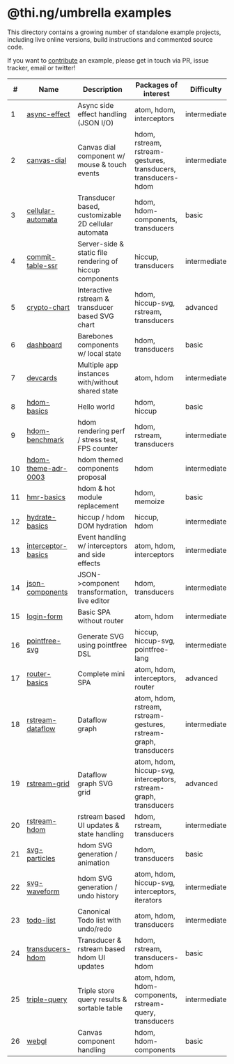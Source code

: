 # @thi.ng/umbrella examples

This directory contains a growing number of standalone example projects, including live online versions, build instructions and commented source code.

If you want to [contribute](../CONTRIBUTING.md) an example, please get in touch via PR, issue tracker, email or twitter!

| #  | Name                                         | Description                                              | Packages of interest                                              | Difficulty   |
|----|----------------------------------------------|----------------------------------------------------------|-------------------------------------------------------------------|--------------|
| 1  | [async-effect](./async-effect)               | Async side effect handling (JSON I/O)                    | atom, hdom, interceptors                                          | intermediate |
| 2  | [canvas-dial](./canvas-dial)                 | Canvas dial component w/ mouse & touch events            | hdom, rstream, rstream-gestures, transducers, transducers-hdom    | intermediate |
| 3  | [cellular-automata](./cellular-automata)     | Transducer based, customizable 2D cellular automata      | hdom, hdom-components, transducers                                | basic        |
| 4  | [commit-table-ssr](./commit-table-ssr)       | Server-side & static file rendering of hiccup components | hiccup, transducers                                               | intermediate |
| 5  | [crypto-chart](./crypto-chart)               | Interactive rstream & transducer based SVG chart         | hdom, hiccup-svg, rstream, transducers                            | advanced     |
| 6  | [dashboard](./dashboard)                     | Barebones components w/ local state                      | hdom, transducers                                                 | basic        |
| 7  | [devcards](./devcards)                       | Multiple app instances with/without shared state         | atom, hdom                                                        | intermediate |
| 8  | [hdom-basics](./hdom-basics)                 | Hello world                                              | hdom, hiccup                                                      | basic        |
| 9  | [hdom-benchmark](./hdom-benchmark)           | hdom rendering perf / stress test, FPS counter           | hdom, rstream, transducers                                        | intermediate |
| 10 | [hdom-theme-adr-0003](./hdom-theme-adr-0003) | hdom themed components proposal                          | hdom                                                              | intermediate |
| 11 | [hmr-basics](./hmr-basics)                   | hdom & hot module replacement                            | hdom, memoize                                                     | basic        |
| 12 | [hydrate-basics](./hydrate-basics)           | hiccup / hdom DOM hydration                              | hiccup, hdom                                                      | intermediate |
| 13 | [interceptor-basics](./interceptor-basics)   | Event handling w/ interceptors and side effects          | atom, hdom, interceptors                                          | intermediate |
| 14 | [json-components](./json-components)         | JSON->component transformation, live editor              | hdom, transducers                                                 | intermediate |
| 15 | [login-form](./login-form)                   | Basic SPA without router                                 | atom, hdom                                                        | intermediate |
| 16 | [pointfree-svg](./pointfree-svg)             | Generate SVG using pointfree DSL                         | hiccup, hiccup-svg, pointfree-lang                                | intermediate |
| 17 | [router-basics](./router-basics)             | Complete mini SPA                                        | atom, hdom, interceptors, router                                  | advanced     |
| 18 | [rstream-dataflow](./rstream-dataflow)       | Dataflow graph                                           | atom, hdom, rstream, rstream-gestures, rstream-graph, transducers | intermediate |
| 19 | [rstream-grid](./rstream-grid)               | Dataflow graph SVG grid                                  | atom, hdom, hiccup-svg, interceptors, rstream-graph, transducers  | advanced     |
| 20 | [rstream-hdom](./rstream-hdom)               | rstream based UI updates & state handling                | hdom, rstream, transducers                                        | intermediate |
| 21 | [svg-particles](./svg-particles)             | hdom SVG generation / animation                          | hdom, transducers                                                 | basic        |
| 22 | [svg-waveform](./svg-waveform)               | hdom SVG generation / undo history                       | atom, hdom, hiccup-svg, interceptors, iterators                   | intermediate |
| 23 | [todo-list](./todo-list)                     | Canonical Todo list with undo/redo                       | atom, hdom, transducers                                           | intermediate |
| 24 | [transducers-hdom](./transducers-hdom)       | Transducer & rstream based hdom UI updates               | hdom, rstream, transducers-hdom                                   | basic        |
| 25 | [triple-query](./triple-query)               | Triple store query results & sortable table              | atom, hdom, hdom-components, rstream-query, transducers           | intermediate |
| 26 | [webgl](./webgl)                             | Canvas component handling                                | hdom, hdom-components                                             | basic        |